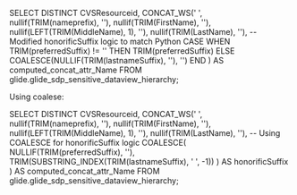SELECT DISTINCT 
    CVSResourceid,
    CONCAT_WS(' ',
        nullif(TRIM(nameprefix), ''),
        nullif(TRIM(FirstName), ''),
        nullif(LEFT(TRIM(MiddleName), 1), ''),
        nullif(TRIM(LastName), ''),
        -- Modified honorificSuffix logic to match Python
        CASE
            WHEN TRIM(preferredSuffix) != '' THEN TRIM(preferredSuffix)
            ELSE COALESCE(NULLIF(TRIM(lastnameSuffix), ''), '')
        END
    ) AS computed_concat_attr_Name
FROM glide.glide_sdp_sensitive_dataview_hierarchy;

Using coalese:

SELECT DISTINCT 
    CVSResourceid,
    CONCAT_WS(' ',
        nullif(TRIM(nameprefix), ''),
        nullif(TRIM(FirstName), ''),
        nullif(LEFT(TRIM(MiddleName), 1), ''),
        nullif(TRIM(LastName), ''),
        -- Using COALESCE for honorificSuffix logic
        COALESCE(
            NULLIF(TRIM(preferredSuffix), ''),
            TRIM(SUBSTRING_INDEX(TRIM(lastnameSuffix), ' ', -1))
        ) AS honorificSuffix
    ) AS computed_concat_attr_Name
FROM glide.glide_sdp_sensitive_dataview_hierarchy;
